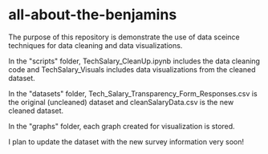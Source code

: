# all-about-the-benjamins
The purpose of this repository is demonstrate the use of data sceince techniques for data cleaning and data visualizations. 

In the "scripts" folder, TechSalary_CleanUp.ipynb includes the data cleaning code and TechSalary_Visuals includes data visualizations from the cleaned dataset.

In the "datasets" folder, Tech_Salary_Transparency_Form_Responses.csv is the original (uncleaned) dataset and cleanSalaryData.csv is the new cleaned dataset.

In the "graphs" folder, each graph created for visualization is stored.

I plan to update the dataset with the new survey information very soon!

